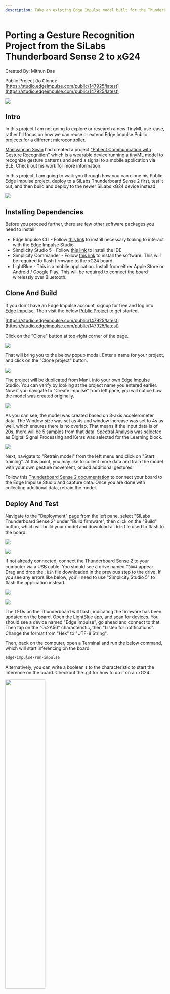 ```yaml
---
description: Take an existing Edge Impulse model built for the Thunderboard Sense 2, and prepare it for use on the SiLabs xG24 board.
---
```


# Porting a Gesture Recognition Project from the SiLabs Thunderboard Sense 2 to xG24 

Created By:
Mithun Das 

Public Project (to Clone):
[https://studio.edgeimpulse.com/public/147925/latest](https://studio.edgeimpulse.com/public/147925/latest)

![](.gitbook/assets/gesture-recognition-on-silabs-xg24/intro.jpg)

## Intro

In this project I am not going to explore or research a new TinyML use-case, rather I'll focus on how we can reuse or extend Edge Impulse Public projects for a different microcontroller.

[Manivannan Sivan](https://www.hackster.io/manivannan) had created a project ["Patient Communication with Gesture Recognition"](https://docs.edgeimpulse.com/experts/machine-learning-prototype-projects/patient-gesture-recognition) which is a wearable device running a tinyML model to recognize gesture patterns and send a signal to a mobile application via BLE. Check out his work for more information.

In this project, I am going to walk you through how you can clone his Public Edge Impulse project, deploy to a SiLabs Thunderboard Sense 2 first, test it out, and then build and deploy to the newer SiLabs xG24 device instead.

![](.gitbook/assets/gesture-recognition-on-silabs-xg24/wearable.jpg)

## Installing Dependencies

Before you proceed further, there are few other software packages you need to install.

- Edge Impulse CLI - Follow [this link](https://docs.edgeimpulse.com/docs/edge-impulse-cli/cli-installation) to install necessary tooling to interact with the Edge Impulse Studio.
- Simplicity Studio 5 - Follow [this link](https://www.silabs.com/developers/simplicity-studio) to install the IDE
- Simplicity Commander - Follow [this link](https://community.silabs.com/s/article/simplicity-commander?language=en_US) to install the software. This will be required to flash firmware to the xG24 board.
- LightBlue - This is a mobile application. Install from either Apple Store or Android / Google Play. This will be required to connect the board wirelessly over Bluetooth.

## Clone And Build

If you don't have an Edge Impulse account, signup for free and log into [Edge Impulse](https://studio.edgeimpulse.com/). Then visit the below [Public Project](https://docs.edgeimpulse.com/docs/edge-impulse-studio/dashboard#1.-showcasing-your-public-projects-with-markdown-readmes) to get started.

[https://studio.edgeimpulse.com/public/147925/latest](https://studio.edgeimpulse.com/public/147925/latest)

Click on the "Clone" button at top-right corner of the page.

![](.gitbook/assets/gesture-recognition-on-silabs-xg24/studio.png)

That will bring you to the below popup modal. Enter a name for your project, and click on the "Clone project" button.

![](.gitbook/assets/gesture-recognition-on-silabs-xg24/clone.png)

The project will be duplicated from Mani, into your own Edge Impulse Studio. You can verify by looking at the project name you entered earlier. Now if you navigate to "Create impulse" from left pane, you will notice how the model was created originally.

![](.gitbook/assets/gesture-recognition-on-silabs-xg24/create-impulse.png)

As you can see, the model was created based on 3-axis accelerometer data. The Window size was set as 4s and window increase was set to 4s as well, which ensures there is no overlap. That means if the input data is of 20s, there will be 5 samples from that data. Spectral Analysis was selected as Digital Signal Processing and Keras was selected for the Learning block.

![](.gitbook/assets/gesture-recognition-on-silabs-xg24/retrain.png)

Next, navigate to "Retrain model" from the left menu and click on "Start training". At this point, you may like to collect more data and train the model with your own gesture movement, or add additional gestures.

Follow this [Thunderboard Sense 2 documentation](https://docs.edgeimpulse.com/docs/development-platforms/officially-supported-mcu-targets/silabs-thunderboard-sense-2) to connect your board to the Edge Impulse Studio and capture data. Once you are done with collecting additional data, retrain the model.

## Deploy And Test

Navigate to the "Deployment" page from the left pane, select "SiLabs Thunderboard Sense 2" under "Build firmware", then click on the "Build" button, which will build your model and download a `.bin` file used to flash to the board.

![](.gitbook/assets/gesture-recognition-on-silabs-xg24/deployment-tb2.png)

![](.gitbook/assets/gesture-recognition-on-silabs-xg24/firmware-tb2.png)

If not already connected, connect the Thunderboard Sense 2 to your computer via a USB cable. You should see a drive named `TB004` appear. Drag and drop the `.bin` file downloaded in the previous step to the drive. If you see any errors like below, you'll need to use "Simplicity Studio 5" to flash the application instead.

![](.gitbook/assets/gesture-recognition-on-silabs-xg24/error.png)

![](.gitbook/assets/gesture-recognition-on-silabs-xg24/simplicity.gif)

The LEDs on the Thunderboard will flash, indicating the firmware has been updated on the board. Open the LightBlue app, and scan for devices. You should see a device named "Edge Impulse", go ahead and connect to that. Then tap on the "0x2A56" characteristic, then "Listen for notifications". Change the format from "Hex" to "UTF-8 String".

Then, back on the computer, open a Terminal and run the below command, which will start inferencing on the board.

```
edge-impulse-run-impulse
```

Alternatively, you can write a boolean `1` to the characteristic to start the inference on the board. Checkout the .gif for how to do it on an xG24:

<img src=".gitbook/assets/gesture-recognition-on-silabs-xg24/lightblue-tb2.gif" height="50%">

![](.gitbook/assets/gesture-recognition-on-silabs-xg24/lightblue-tb2.gif)

Then move your finger to create the gesture pattern that you trained, and you should see a notification on your phone.

![](.gitbook/assets/gesture-recognition-on-silabs-xg24/notification.png)

Well, now you have learned how to clone a Public Edge Impulse project, capture more data, and deploy to a Thunderboard Sense 2 directly.

## Deploy To xG24 Dev Kit

Now, we will explore how we can deploy the same model on Silabs xG24 hardware instead.

Actually, you can deploy the model straight to an xG24 without making any changes to the model itself. You only need to revisit the "Deployment" tab in the Edge Impulse Studio, select "SiLabs xG24 Dev Kit" under Build firmware, and Build.

![](.gitbook/assets/gesture-recognition-on-silabs-xg24/deployment-xg24.png)

This will download a .zip file containing a `.hex` file and instructions.

![](.gitbook/assets/gesture-recognition-on-silabs-xg24/firmware-xg24.png)

Now you can use Simplicity Studio 5 to flash the `.hex` file to the xG24 as shown before, or use Simplicity Commander. You can read more about Commander [here](https://docs.edgeimpulse.com/docs/development-platforms/officially-supported-mcu-targets/silabs-xg24-devkit).

Once the flashing is done, again use the LightBlue app to connect to your board, and test gestures once again as you did for the Thunderboard Sense 2.

![](.gitbook/assets/gesture-recognition-on-silabs-xg24/lightblue-xg24.gif)

If all goes well, your same gestures should be recognized and inferencing is performed on the xG24 in the same manner as the Thunderboard Sense 2, with no additional model training or dataset manipulation needed! This makes upgrading existing projects from the Thunderboard to the xG24 extremely simple. 

One final note is that in this project, the xG24 is roughly twice as fast as the Thunderboard Sense 2 running the same model:

![](.gitbook/assets/gesture-recognition-on-silabs-xg24/silabs-compare.png)

Hopefully this makes upgrading your SiLabs projects easier!


